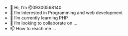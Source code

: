 - 👋 Hi, I’m @09300568140
- 👀 I’m interested in Programming and web development
- 🌱 I’m currently learning PHP
- 💞️ I’m looking to collaborate on ...
- 📫 How to reach me ...

<!---
09300568140/09300568140 is a ✨ special ✨ repository because its `README.md` (this file) appears on your GitHub profile.
You can click the Preview link to take a look at your changes.
--->
